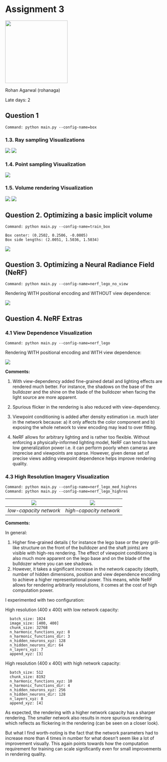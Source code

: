 Assignment 3
===================================
<!DOCTYPE html>
<html>
<img src="https://raw.githubusercontent.com/learning3d/learning3d.github.io/main/data/late_days/two.png"   width=200px height=200px>
</html>

Rohan Agarwal (rohanaga)

Late days: 2

## Question 1
```
Command: python main.py --config-name=box
```
### 1.3. Ray sampling Visualizations

![](images/out/1_3/image_grid.png) ![](images/out/1_3/ray_grid.png)


###  1.4. Point sampling Visualization

![](images/out/1_4/sample_pt_cloud.png)

### 1.5. Volume rendering Visualization
![](images/part_1.gif) ![](images/out/1_5/depth_map.png)

##  Question 2. Optimizing a basic implicit volume
```
Command: python main.py --config-name=train_box
```
```
Box center: (0.2502, 0.2506, -0.0005)
Box side lengths: (2.0051, 1.5036, 1.5034)
```

![](images/part_2.gif)

##  Question 3. Optimizing a Neural Radiance Field (NeRF) 
```
Command: python main.py --config-name=nerf_lego_no_view
```
Rendering WITH positional encoding and WITHOUT view dependence:

![](images/part_3_noview.gif)


##  Question 4. NeRF Extras

###  4.1 View Dependence Visualization
```
Command: python main.py --config-name=nerf_lego
```

Rendering WITH positional encoding and WITH view dependence:

![](images/part_3.gif)


**Comments:**

1. With view-dependency added fine-grained detail and lighting effects are rendered much better.
For instance, the shadows on the base of the bulldozer and the shine on the blade of the bulldozer 
when facing the light source are more apparent.
2. Spurious flicker in the rendering is also reduced with view-dependency. 

3. Viewpoint conditioning is added after density estimation i.e. much later in the network because:
    a) it only affects the color component and 
    b) exposing the whole network to view encoding may lead to over fitting.

4. NeRF allows for arbitrary lighting and is rather too flexible. Without enforcing a physically-informed lighting model, 
NeRF can tend to have low generalization power i.e. it can perform poorly when cameras are imprecise and viewpoints
are sparse. However, given dense set of precise views adding viewpoint dependence helps improve rendering quality.


###  4.3 High Resolution Imagery Visualization

```
Command: python main.py --config-name=nerf_lego_med_highres
Command: python main.py --config-name=nerf_lego_highres
```

| ![](images/part_4_med_highres.gif) | ![](images/part_4.gif) | 
|:----------------------------------:|:----------------------:|
|      *low-capacity network*   |  *high-capacity network*    |


**Comments:**

In general: 

1. Higher fine-grained details ( for instance the lego base or the grey grill-like structure 
on the front of the bulldozer and the shaft joints) are visible with high-res rendering. The effect of viewpoint conditioning 
is also much more apparent on the lego base and on the blade of the bulldozer where you can see shadows. 
2. However, it takes a significant increase in the network capacity (depth, number of hidden dimensions, position and 
 view dependence encoding to achieve a higher representational power. This means, while NeRF allows for rendering arbitrarily 
 resolutions, it comes at the cost of high computation power.


I experimented with two configuration:

High resolution (400 x 400) with low network capacity:
```
  batch_size: 1024
  image_size: [400, 400]
  chunk_size: 32768
  n_harmonic_functions_xyz: 8
  n_harmonic_functions_dir: 3
  n_hidden_neurons_xyz: 128  
  n_hidden_neurons_dir: 64
  n_layers_xyz: 7
  append_xyz: [3]
```
High resolution (400 x 400) with high network capacity:
```
  batch_size: 512
  chunk_size: 8192
  n_harmonic_functions_xyz: 10
  n_harmonic_functions_dir: 4
  n_hidden_neurons_xyz: 256
  n_hidden_neurons_dir: 128
  n_layers_xyz: 8
  append_xyz: [4]
 ```
  
As expected, the rendering with a higher network capacity has a sharper rendering. The smaller network also results
in more spurious rendering which reflects as flickering in the rendering (can be seen on a closer look). 
    
But what I find worth-noting is the fact that the network parameters had to increase more than 4 times in number 
for what doesn't seem like a lot of improvement visually. This again points towards how the computation requirement 
for training can scale significantly even for small improvements in rendering quality.
